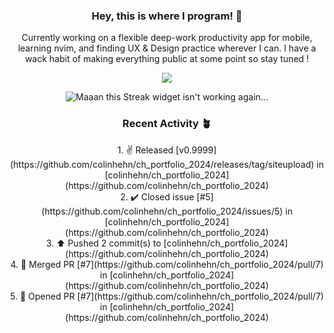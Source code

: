 <h3 align=center>Hey, this is where I program! 🐛</h3>
<p align=center>Currently working on a flexible deep-work productivity app for mobile, learning nvim, and finding UX & Design practice wherever I can. I have a wack habit of making everything public at some point so stay tuned !</p>
<p align=center><img src="https://komarev.com/ghpvc/?username=colinhehn" /></p>

<p align=center><img src="https://github-readme-streak-stats.herokuapp.com/?user=colinhehn&theme=ambient_gradient&hide_border=false" alt="Maaan this Streak widget isn't working again..."/></p>

<h3 align=center>Recent Activity 🪴</h3>
<p align=center>
  <!--RECENT_ACTIVITY:start-->
1. ✌️ Released [v0.9999](https://github.com/colinhehn/ch_portfolio_2024/releases/tag/siteupload) in [colinhehn/ch_portfolio_2024](https://github.com/colinhehn/ch_portfolio_2024)<br>
2. ✔️ Closed issue [#5](https://github.com/colinhehn/ch_portfolio_2024/issues/5) in [colinhehn/ch_portfolio_2024](https://github.com/colinhehn/ch_portfolio_2024)<br>
3. ⬆️ Pushed 2 commit(s) to [colinhehn/ch_portfolio_2024](https://github.com/colinhehn/ch_portfolio_2024)<br>
4. 🎉 Merged PR [#7](https://github.com/colinhehn/ch_portfolio_2024/pull/7) in [colinhehn/ch_portfolio_2024](https://github.com/colinhehn/ch_portfolio_2024)<br>
5. 💪 Opened PR [#7](https://github.com/colinhehn/ch_portfolio_2024/pull/7) in [colinhehn/ch_portfolio_2024](https://github.com/colinhehn/ch_portfolio_2024)<br>
<!--RECENT_ACTIVITY:end-->
</p>

